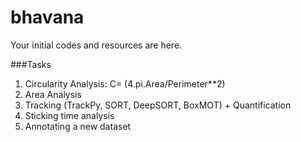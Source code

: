 # bhavana
Your initial codes and resources are here.

###Tasks
1. Circularity Analysis: C= (4.pi.Area/Perimeter**2)
2. Area Analysis
3. Tracking (TrackPy, SORT, DeepSORT, BoxMOT) + Quantification
4. Sticking time analysis
5. Annotating a new dataset
